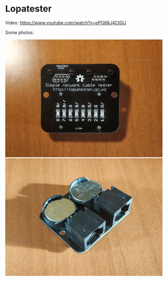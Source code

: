 # Lopatester

Video:
https://www.youtube.com/watch?v=pPG68J4CtGU

Some photos:

<img src="/Pictures/front_900.jpg"  width="500px"/>
<img src="/Pictures/sboku_900.jpg"  width="500px"/>
